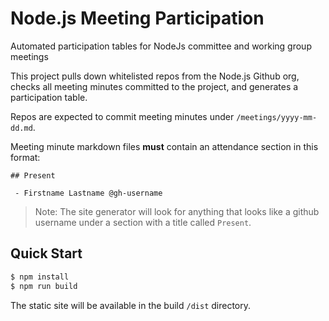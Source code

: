 # Node.js Meeting Participation

Automated participation tables for NodeJs committee and working group meetings

This project pulls down whitelisted repos from the Node.js Github org, checks all meeting minutes committed to the project, and generates a participation table.

Repos are expected to commit meeting minutes under `/meetings/yyyy-mm-dd.md`.

Meeting minute markdown files **must** contain an attendance section in this format:

```
## Present

 - Firstname Lastname @gh-username
```

> Note: The site generator will look for anything that looks like a github username under a section with a title called `Present`.

## Quick Start

```bash
$ npm install
$ npm run build
```

The static site will be available in the build `/dist` directory.